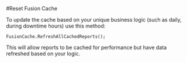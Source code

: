 #Reset Fusion Cache

To update the cache based on your unique business logic (such as daily, during downtime hours) use this method:

``FusionCache.RefreshAllCachedReports();``

This will allow reports to be cached for performance but have data refreshed based on your logic.